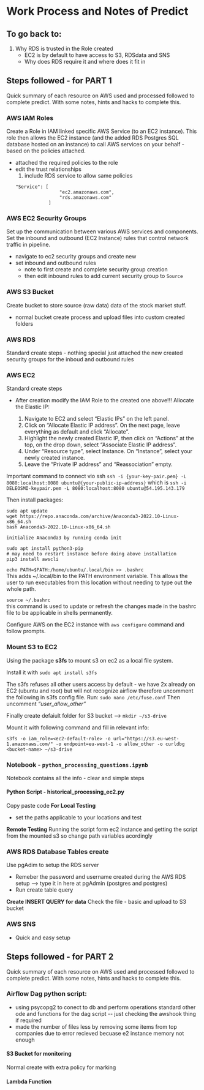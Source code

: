 # Work Process and Notes of Predict

## To go back to:
1. Why RDS is trusted in the Role created
    - EC2 is by default to have access to S3, RDSdata and SNS
    - Why does RDS require it and where does it fit in

## Steps followed - for PART 1
Quick summary of each resource on AWS used and processed followed to complete predict. With some notes, hints and hacks to complete this.

### AWS IAM Roles
Create a Role in IAM linked specific AWS Service (to an EC2 instance).
This role then allows the EC2 instance (and the added RDS Postgres SQL database hosted on an instance) to call AWS services on your behalf - based on the policies attached.
- attached the required policies to the role
- edit the trust relationships
    1. include RDS service to allow same policies
    ```
    "Service": [
                    "ec2.amazonaws.com",
                    "rds.amazonaws.com"
                ]
    ```
### AWS EC2 Security Groups
Set up the communication between various AWS services and components. Set the inbound and outbound (EC2 Instance) rules that control network traffic in pipeline.
- navigate to ec2 security groups and create new
- set inbound and outbound rules
    - note to first create and complete security group creation
    - then edit inbound rules to add current security group to `Source`

### AWS S3 Bucket
Create bucket to store source (raw data) data of the stock market stuff.
- normal bucket create process and upload files into custom created folders

### AWS RDS
Standard create steps - nothing special just attached the new created security groups for the inboud and outbound rules

### AWS EC2
Standard create steps
* After creation modify the IAM Role to the created one above!!!
Allocate the Elastic IP:

    1. Navigate to EC2 and select “Elastic IPs” on the left panel.
    2. Click on “Allocate Elastic IP address”. On the next page, leave everything as default and click “Allocate”.
    3. Highlight the newly created Elastic IP, then click on “Actions” at the top, on the drop down, select “Associate Elastic IP address”.
    4. Under “Resource type”, select Instance. On “Instance”, select your newly created instance.
    5. Leave the “Private IP address” and “Reassociation” empty.

Important command to connect vio ssh `ssh -i {your-key-pair.pem} -L 8080:localhost:8080 ubuntu@{your-public-ip-address}` which is `ssh -i DELEOSMI-keypair.pem -L 8080:localhost:8080 ubuntu@54.195.143.179`

Then install packages:
```
sudo apt update
wget https://repo.anaconda.com/archive/Anaconda3-2022.10-Linux-x86_64.sh
bash Anaconda3-2022.10-Linux-x86_64.sh
```

`initialize Anaconda3 by running conda init`

```
sudo apt install python3-pip
# may need to restart instance before doing above installation
pip3 install awscli
```

`echo PATH=$PATH:/home/ubuntu/.local/bin >> .bashrc`
<br>This adds ~/.local/bin to the PATH environment variable. This allows the user to run executables from this location without needing to type out the whole path.

`source ~/.bashrc`
<br> this command is used to update or refresh the changes made in the bashrc file to be applicable in shells permanently.

Configure AWS on the EC2 instance with `aws configure` command and follow prompts.

### Mount S3 to EC2
Using the package **s3fs** to mount s3 on ec2 as a local file system.

Install it with `sudo apt install s3fs`

The s3fs refuses all other users access by default - we have 2x already on EC2 (ubuntu and root) but will not recognize airflow therefore uncomment the following in s3fs config file.
Run:
`sudo nano /etc/fuse.conf`
Then uncomment *“user_allow_other”*

Finally create defaiult folder for S3 bucket --> `mkdir ~/s3-drive`

Mount it with following command and fill in relevant info:

`s3fs -o iam_role=<ec2-default-role> -o url="https://s3.eu-west-1.amazonaws.com/" -o endpoint=eu-west-1 -o allow_other -o curldbg <bucket-name> ~/s3-drive`


### Notebook - `python_processing_questions.ipynb`
Notebook contains all the info - clear and simple steps

#### Python Script - historical_processing_ec2.py
Copy paste code
**For Local Testing**
- set the paths applicable to your locations and test

**Remote Testing**
Running the script form ec2 instance and getting the script from the mounted s3 so change path variables acordingly

### AWS RDS Database Tables create
Use pgAdim to setup the RDS server
- Remeber the password and username created during the AWS RDS setup --> type it in here at pgAdmin (postgres and postgres)
- Run create table query

**Create INSERT QUERY for data**
Check the file - basic and upload to S3 bucket

### AWS SNS
- Quick and easy setup


## Steps followed - for PART 2
Quick summary of each resource on AWS used and processed followed to complete predict. With some notes, hints and hacks to complete this.

### Airflow Dag python script:

- using psycopg2 to conect to db and perform operations
standard other ode and functions for the dag script -- just checking the awshook thing if required
- made the number of files less by removing some items from top companies due to error recieved becuase e2 instance memory not enough

#### S3 Bucket for monitoring
Normal create with extra policy for marking

#### Lambda Function
